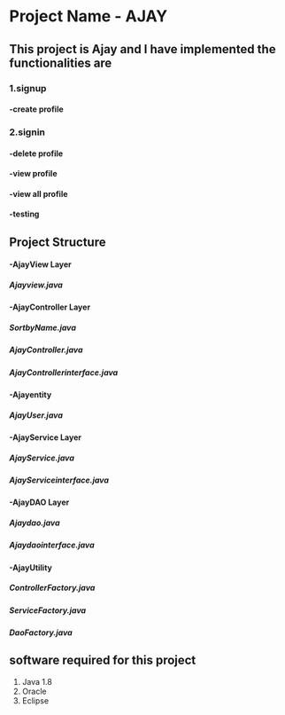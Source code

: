 # Project Name - AJAY
## This project is Ajay and I have implemented the functionalities are
### 1.signup
  ####   -create profile
### 2.signin
####   -delete profile
####   -view profile
####   -view all profile
####   -testing
## Project Structure
#### -AjayView Layer
#####   Ajayview.java
#### -AjayController Layer
 #####   SortbyName.java
#####   AjayController.java
#####   AjayControllerinterface.java
#### -Ajayentity
#####   AjayUser.java
#### -AjayService Layer
#####   AjayService.java
#####   AjayServiceinterface.java
#### -AjayDAO Layer
#####   Ajaydao.java
#####   Ajaydaointerface.java
#### -AjayUtility
#####   ControllerFactory.java
#####   ServiceFactory.java
#####   DaoFactory.java
## software required for this project
1. Java 1.8
2. Oracle
3. Eclipse
